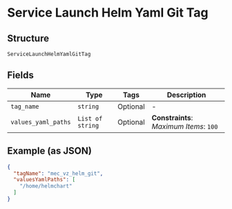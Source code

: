 
# Service Launch Helm Yaml Git Tag

## Structure

`ServiceLaunchHelmYamlGitTag`

## Fields

| Name | Type | Tags | Description |
|  --- | --- | --- | --- |
| `tag_name` | `string` | Optional | - |
| `values_yaml_paths` | `List of string` | Optional | **Constraints**: *Maximum Items*: `100` |

## Example (as JSON)

```json
{
  "tagName": "mec_vz_helm_git",
  "valuesYamlPaths": [
    "/home/helmchart"
  ]
}
```

